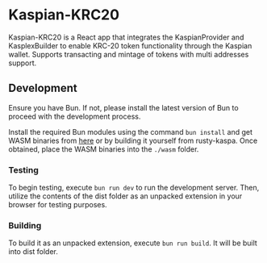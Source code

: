 # Kaspian-KRC20

Kaspian-KRC20 is a React app that integrates the KaspianProvider and KasplexBuilder to enable KRC-20 token functionality through the Kaspian wallet. Supports transacting and mintage of tokens with multi addresses support.

## Development

Ensure you have Bun. If not, please install the latest version of Bun to proceed with the development process.

Install the required Bun modules using the command ``bun install`` and get WASM binaries from [here](https://kaspa.aspectron.org/nightly/downloads/) or by building it yourself from rusty-kaspa. Once obtained, place the WASM binaries into the ``./wasm`` folder.

### Testing

To begin testing, execute ``bun run dev`` to run the development server. Then, utilize the contents of the dist folder as an unpacked extension in your browser for testing purposes.

### Building

To build it as an unpacked extension, execute ``bun run build``. It will be built into dist folder.
